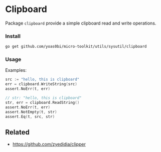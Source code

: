 # Clipboard

Package `clipboard` provide a simple clipboard read and write operations.

### Install

```bash
go get github.com/yoas0bi/micro-toolkit/utils/sysutil/clipboard
```

### Usage

Examples:

```go
src := "hello, this is clipboard"
err = clipboard.WriteString(src)
assert.NoErr(t, err)

// str: "hello, this is clipboard"
str, err = clipboard.ReadString()
assert.NoErr(t, err)
assert.NotEmpty(t, str)
assert.Eq(t, src, str)
```

## Related

- https://github.com/zyedidia/clipper
